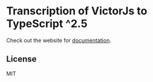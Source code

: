 # Transcription of VictorJs to TypeScript ^2.5
Check out the website for [documentation](http://victorjs.org/).

## License
MIT